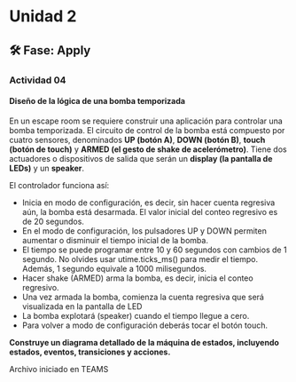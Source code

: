 # Unidad 2
## 🛠 Fase: Apply
### Actividad 04
#### Diseño de la lógica de una bomba temporizada
En un escape room se requiere construir una aplicación para controlar una bomba temporizada. El circuito de control de la bomba está compuesto por cuatro sensores, denominados **UP (botón A)**, **DOWN (botón B)**, **touch (botón de touch)** y **ARMED (el gesto de shake de acelerómetro)**. Tiene dos actuadores o dispositivos de salida que serán un **display (la pantalla de LEDs)** y un **speaker**.

El controlador funciona así:

- Inicia en modo de configuración, es decir, sin hacer cuenta regresiva aún, la bomba está desarmada. El valor inicial del conteo regresivo es de 20 segundos.
- En el modo de configuración, los pulsadores UP y DOWN permiten aumentar o disminuir el tiempo inicial de la bomba.
- El tiempo se puede programar entre 10 y 60 segundos con cambios de 1 segundo. No olvides usar utime.ticks_ms() para medir el tiempo. Además, 1 segundo equivale a 1000 milisegundos.
- Hacer shake (ARMED) arma la bomba, es decir, inicia el conteo regresivo.
- Una vez armada la bomba, comienza la cuenta regresiva que será visualizada en la pantalla de LED
- La bomba explotará (speaker) cuando el tiempo llegue a cero.
- Para volver a modo de configuración deberás tocar el botón touch.

**Construye un diagrama detallado de la máquina de estados, incluyendo estados, eventos, transiciones y acciones.**

Archivo iniciado en TEAMS
